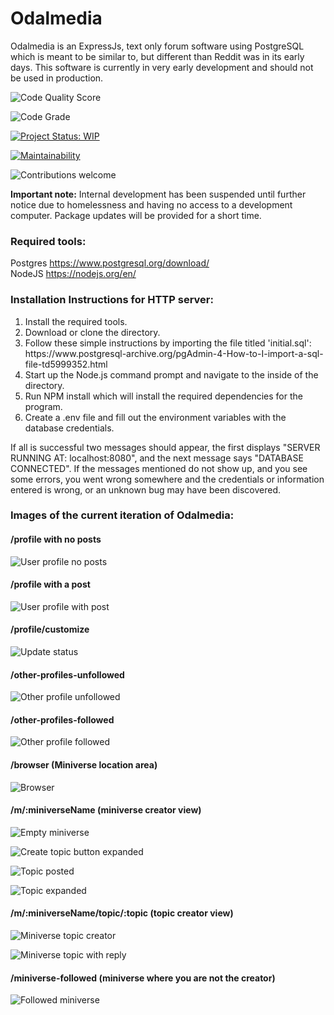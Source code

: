 # Odalmedia
Odalmedia is an ExpressJs, text only forum software using PostgreSQL which is
meant to be similar to, but different than Reddit was in its early days.
This software is currently in very early development and should not be used in production.

![Code Quality Score](https://www.code-inspector.com/project/15427/status/svg)

![Code Grade](https://www.code-inspector.com/project/15427/score/svg)

[![Project Status: WIP](https://www.repostatus.org/badges/latest/wip.svg)](https://www.repostatus.org/#wip)

[![Maintainability](https://api.codeclimate.com/v1/badges/72fef5f8be7a48387caa/maintainability)](https://codeclimate.com/github/zrm99/Odalmedia/maintainability)

![Contributions welcome](https://img.shields.io/badge/contributions-welcome-brightgreen.svg?style=flat)

<b>Important note:</b>
Internal development has been suspended until further notice due
to homelessness and having no access to a development
computer. Package updates will be provided for 
a short time.

<h3>
Required tools:
</h3>

Postgres https://www.postgresql.org/download/
<br>
NodeJS https://nodejs.org/en/

<h3>
Installation Instructions for HTTP server:
</h3>

<ol>
<li> Install the required tools. </li>
<li> Download or clone the directory. </li>
<li> Follow these simple instructions by importing the file titled 'initial.sql':
https://www.postgresql-archive.org/pgAdmin-4-How-to-I-import-a-sql-file-td5999352.html </li>
<li> Start up the Node.js command prompt and navigate to the inside of the directory. </li>
<li> Run NPM install which will install the required dependencies for the program. </li>
<li> Create a .env file and fill out the environment variables with the
database credentials. </li>
</ol>

If all is successful two messages should appear, the first displays
"SERVER RUNNING AT: localhost:8080", and the next message says
"DATABASE CONNECTED". If the messages mentioned do not show up, and you see some
errors, you went wrong somewhere and the credentials or
information entered is wrong, or an unknown bug may have been discovered.

<h3>
Images of the current iteration of Odalmedia:
</h3>

<h4> /profile with no posts </h4>

![User profile no posts](https://user-images.githubusercontent.com/36284384/96004694-8cc58880-0df0-11eb-8c3b-0df124c1df35.png)

<h4> /profile with a post </h4>

![User profile with post](https://user-images.githubusercontent.com/36284384/96004796-aa92ed80-0df0-11eb-833d-ff701fa8b57c.JPG)

<h4> /profile/customize </h4>

![Update status](https://user-images.githubusercontent.com/36284384/96005083-f6de2d80-0df0-11eb-92eb-7dce12851f93.png)

<h4> /other-profiles-unfollowed </h4>

![Other profile unfollowed](https://user-images.githubusercontent.com/36284384/96006602-82a48980-0df2-11eb-88b8-2402690e965f.JPG)

<h4> /other-profiles-followed </h4>

![Other profile followed](https://user-images.githubusercontent.com/36284384/96006741-a5cf3900-0df2-11eb-8b2b-5730404e8256.png)

<h4> /browser (Miniverse location area) </h4>

![Browser](https://user-images.githubusercontent.com/36284384/96005424-4886b800-0df1-11eb-842b-4cbf78349315.png)

<h4> /m/:miniverseName  (miniverse creator view)</h4>

![Empty miniverse](https://user-images.githubusercontent.com/36284384/96005559-681de080-0df1-11eb-9c21-8137a810b8bb.JPG)

![Create topic button expanded](https://user-images.githubusercontent.com/36284384/96005720-956a8e80-0df1-11eb-940c-b564d9fbb7f3.JPG)

![Topic posted](https://user-images.githubusercontent.com/36284384/96005774-a61b0480-0df1-11eb-8ce5-e95163774c28.JPG)

![Topic expanded](https://user-images.githubusercontent.com/36284384/96005833-b3d08a00-0df1-11eb-86d6-3384f3b233d4.png)

<h4> /m/:miniverseName/topic/:topic  (topic creator view) </h4>

![Miniverse topic creator](https://user-images.githubusercontent.com/36284384/96006202-16c22100-0df2-11eb-9663-c7c273390f54.png)

![Miniverse topic with reply](https://user-images.githubusercontent.com/36284384/96006356-3fe2b180-0df2-11eb-9907-1f1daf68aea5.JPG)


<h4> /miniverse-followed (miniverse where you are not the creator) </h4>

![Followed miniverse](https://user-images.githubusercontent.com/36284384/96007370-46255d80-0df3-11eb-925b-fb75819965e9.JPG)
